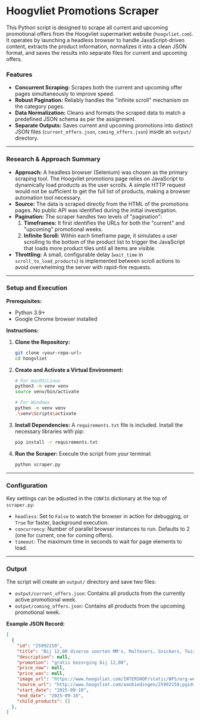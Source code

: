 # Hoogvliet Promotions Scraper

This Python script is designed to scrape all current and upcoming promotional offers from the Hoogvliet supermarket website (`hoogvliet.com`). It operates by launching a headless browser to handle JavaScript-driven content, extracts the product information, normalizes it into a clean JSON format, and saves the results into separate files for current and upcoming offers.

### Features
-   **Concurrent Scraping:** Scrapes both the current and upcoming offer pages simultaneously to improve speed.
-   **Robust Pagination:** Reliably handles the "infinite scroll" mechanism on the category pages.
-   **Data Normalization:** Cleans and formats the scraped data to match a predefined JSON schema as per the assignment.
-   **Separate Outputs:** Saves current and upcoming promotions into distinct JSON files (`current_offers.json`, `coming_offers.json`) inside an `output/` directory.

---

### Research & Approach Summary

*   **Approach:** A headless browser (Selenium) was chosen as the primary scraping tool. The Hoogvliet promotions page relies on JavaScript to dynamically load products as the user scrolls. A simple HTTP request would not be sufficient to get the full list of products, making a browser automation tool necessary.
*   **Source:** The data is scraped directly from the HTML of the promotions pages. No public API was identified during the initial investigation.
*   **Pagination:** The scraper handles two levels of "pagination":
    1.  **Timeframes:** It first identifies the URLs for both the "current" and "upcoming" promotional weeks.
    2.  **Infinite Scroll:** Within each timeframe page, it simulates a user scrolling to the bottom of the product list to trigger the JavaScript that loads more product tiles until all items are visible.
*   **Throttling:** A small, configurable delay (`wait_time` in `scroll_to_load_products`) is implemented between scroll actions to avoid overwhelming the server with rapid-fire requests.

---

### Setup and Execution

**Prerequisites:**
*   Python 3.9+
*   Google Chrome browser installed

**Instructions:**

1.  **Clone the Repository:**
    ```bash
    git clone <your-repo-url>
    cd hoogvliet
    ```

2.  **Create and Activate a Virtual Environment:**
    ```bash
    # For macOS/Linux
    python3 -m venv venv
    source venv/bin/activate

    # For Windows
    python -m venv venv
    .\venv\Scripts\activate
    ```

3.  **Install Dependencies:**
    A `requirements.txt` file is included. Install the necessary libraries with pip:
    ```bash
    pip install -r requirements.txt
    ```

4.  **Run the Scraper:**
    Execute the script from your terminal:
    ```bash
    python scraper.py
    ```

---

### Configuration

Key settings can be adjusted in the `CONFIG` dictionary at the top of `scraper.py`:
*   `headless`: Set to `False` to watch the browser in action for debugging, or `True` for faster, background execution.
*   `concurrency`: Number of parallel browser instances to run. Defaults to 2 (one for current, one for coming offers).
*   `timeout`: The maximum time in seconds to wait for page elements to load.

---

### Output

The script will create an `output/` directory and save two files:
*   `output/current_offers.json`: Contains all products from the currently active promotional week.
*   `output/coming_offers.json`: Contains all products from the upcoming promotional week.

**Example JSON Record:**
```json
[
  {
    "id": "25992159",
    "title": "Bij 12,00 diverse soorten MM's, Maltesers, Snickers, Twix, Mars, Bounty gratis bezorging",
    "description": null,
    "promotion": "gratis bezorging bij 12,00",
    "price_now": null,
    "price_was": null,
    "image_url": "https://www.hoogvliet.com/INTERSHOP/static/WFS/org-webshop-Site/-/org/nl_NL/ACT/2025/36/230px172px/mars.jpg",
    "source_url": "http://www.hoogvliet.com/aanbiedingen/25992159;pgid=5VlWytn46atSRpS0VD87F2tT0000hO6I1I3x;sid=ZRz7Uq_SnyuJUsdv7nBUUbTYuEOc0kWieWwPBbDB5A83rg==",
    "start_date": "2025-09-10",
    "end_date": "2025-09-16",
    "child_products": []
  },
]